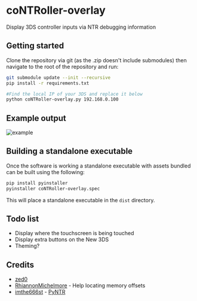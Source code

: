 # coNTRoller-overlay
Display 3DS controller inputs via NTR debugging information

## Getting started

Clone the repository via git (as the .zip doesn't include submodules) then navigate to the root of the repository and run:
```bash
git submodule update --init --recursive
pip install -r requirements.txt

#Find the local IP of your 3DS and replace it below
python coNTRoller-overlay.py 192.168.0.100
```

## Example output

![example](https://raw.githubusercontent.com/zed0/coNTRoller-overlay/master/example.png)

## Building a standalone executable

Once the software is working a standalone executable with assets bundled can be built using the following:
```bash
pip install pyinstaller
pyinstaller coNTRoller-overlay.spec
```

This will place a standalone executable in the `dist` directory.

## Todo list

- Display where the touchscreen is being touched
- Display extra buttons on the New 3DS
- Theming?

## Credits

- [zed0](https://github.com/zed0)
- [RhiannonMichelmore](https://github.com/RhiannonMichelmore) - Help locating memory offsets
- [imthe666st](https://github.com/imthe666st) - [PyNTR](https://github.com/imthe666st/PyNTR)
